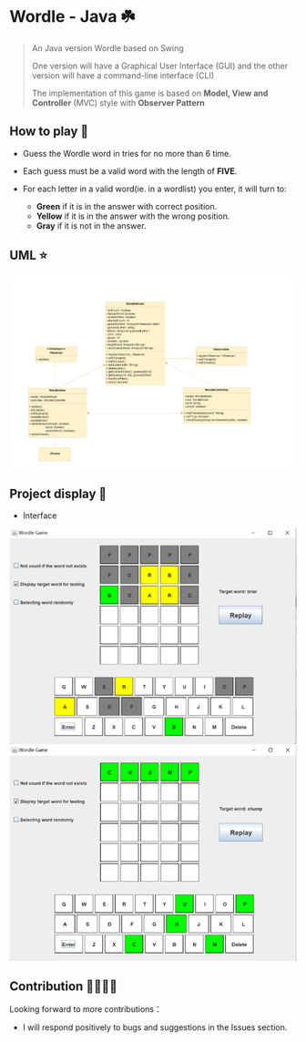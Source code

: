 # Wordle - Java ☘️

> An Java version Wordle based on Swing
>
> One version will have a Graphical User Interface (GUI) and the other version will have a command-line interface (CLI)
>
> The implementation of this game is based on **Model, View and Controller** (MVC) style with **Observer Pattern**


## How to play  📖

- Guess the Wordle word in tries for no more than 6 time.

- Each guess must be a valid word with the length of **FIVE**.
- For each letter in a valid word(ie. in a wordlist) you enter, it will turn to:
  - **Green** if it is in the answer with correct position.
  - **Yellow** if it is in the answer with the wrong position.
  - **Gray** if it is not in the answer.



## UML ⭐



<img src="images/uml.png" alt="v2.png" style="zoom:100%;" />





## Project display 🎰


- Interface

<img src="images/di.png" alt="di.png" style="zoom:300%;" />





<img src="images/de.png" alt="de.png" style="zoom:200%;" />







## Contribution 👨‍👨‍👦‍👦

Looking forward to more contributions：

- I will respond positively to bugs and suggestions in the Issues section.



